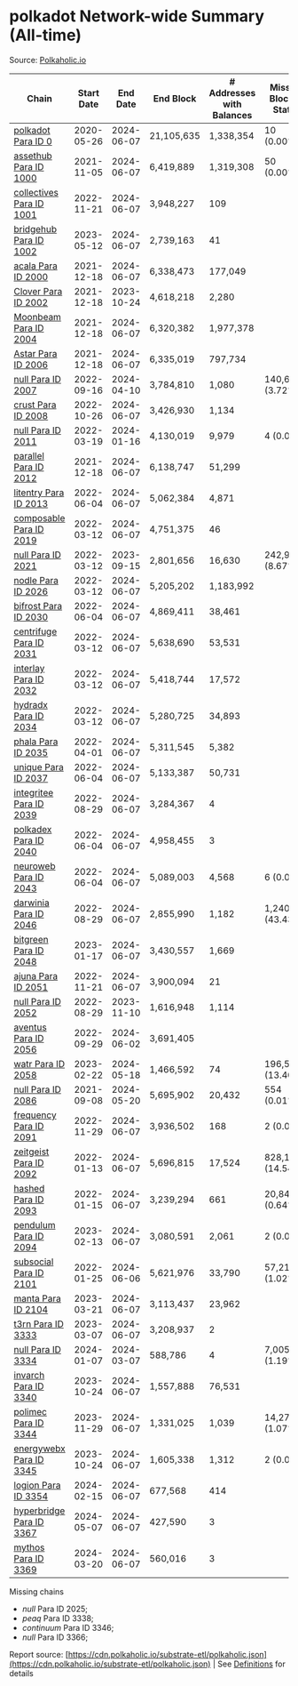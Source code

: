 # polkadot Network-wide Summary (All-time)

Source: [Polkaholic.io](https://polkaholic.io)


| Chain            | Start Date | End Date | End Block | # Addresses with Balances | Missing Blocks / Status |
| ---------------- | ---------- | ---------| --------- | ------------------------- | ----------------------- |
| [polkadot Para ID 0](/polkadot/0-polkadot) | 2020-05-26 | 2024-06-07 | 21,105,635 |  1,338,354 | 10 (0.00%)  |
| [assethub Para ID 1000](/polkadot/1000-assethub) | 2021-11-05 | 2024-06-07 | 6,419,889 |  1,319,308 | 50 (0.00%)  |
| [collectives Para ID 1001](/polkadot/1001-collectives) | 2022-11-21 | 2024-06-07 | 3,948,227 |  109 |    |
| [bridgehub Para ID 1002](/polkadot/1002-bridgehub) | 2023-05-12 | 2024-06-07 | 2,739,163 |  41 |    |
| [acala Para ID 2000](/polkadot/2000-acala) | 2021-12-18 | 2024-06-07 | 6,338,473 |  177,049 |    |
| [Clover Para ID 2002](/polkadot/2002-clover) | 2021-12-18 | 2023-10-24 | 4,618,218 |  2,280 |    |
| [Moonbeam Para ID 2004](/polkadot/2004-moonbeam) | 2021-12-18 | 2024-06-07 | 6,320,382 |  1,977,378 |    |
| [Astar Para ID 2006](/polkadot/2006-astar) | 2021-12-18 | 2024-06-07 | 6,335,019 |  797,734 |    |
| [null Para ID 2007](/polkadot/2007-kapex) | 2022-09-16 | 2024-04-10 | 3,784,810 |  1,080 | 140,668 (3.72%)  |
| [crust Para ID 2008](/polkadot/2008-crust) | 2022-10-26 | 2024-06-07 | 3,426,930 |  1,134 |    |
| [null Para ID 2011](/polkadot/2011-equilibrium) | 2022-03-19 | 2024-01-16 | 4,130,019 |  9,979 | 4 (0.00%)  |
| [parallel Para ID 2012](/polkadot/2012-parallel) | 2021-12-18 | 2024-06-07 | 6,138,747 |  51,299 |    |
| [litentry Para ID 2013](/polkadot/2013-litentry) | 2022-06-04 | 2024-06-07 | 5,062,384 |  4,871 |    |
| [composable Para ID 2019](/polkadot/2019-composable) | 2022-03-12 | 2024-06-07 | 4,751,375 |  46 |    |
| [null Para ID 2021](/polkadot/2021-efinity) | 2022-03-12 | 2023-09-15 | 2,801,656 |  16,630 | 242,949 (8.67%)  |
| [nodle Para ID 2026](/polkadot/2026-nodle) | 2022-03-12 | 2024-06-07 | 5,205,202 |  1,183,992 |    |
| [bifrost Para ID 2030](/polkadot/2030-bifrost) | 2022-06-04 | 2024-06-07 | 4,869,411 |  38,461 |    |
| [centrifuge Para ID 2031](/polkadot/2031-centrifuge) | 2022-03-12 | 2024-06-07 | 5,638,690 |  53,531 |    |
| [interlay Para ID 2032](/polkadot/2032-interlay) | 2022-03-12 | 2024-06-07 | 5,418,744 |  17,572 |    |
| [hydradx Para ID 2034](/polkadot/2034-hydradx) | 2022-03-12 | 2024-06-07 | 5,280,725 |  34,893 |    |
| [phala Para ID 2035](/polkadot/2035-phala) | 2022-04-01 | 2024-06-07 | 5,311,545 |  5,382 |    |
| [unique Para ID 2037](/polkadot/2037-unique) | 2022-06-04 | 2024-06-07 | 5,133,387 |  50,731 |    |
| [integritee Para ID 2039](/polkadot/2039-integritee) | 2022-08-29 | 2024-06-07 | 3,284,367 |  4 |    |
| [polkadex Para ID 2040](/polkadot/2040-polkadex) | 2022-06-04 | 2024-06-07 | 4,958,455 |  3 |    |
| [neuroweb Para ID 2043](/polkadot/2043-neuroweb) | 2022-06-04 | 2024-06-07 | 5,089,003 |  4,568 | 6 (0.00%)  |
| [darwinia Para ID 2046](/polkadot/2046-darwinia) | 2022-08-29 | 2024-06-07 | 2,855,990 |  1,182 | 1,240,326 (43.43%)  |
| [bitgreen Para ID 2048](/polkadot/2048-bitgreen) | 2023-01-17 | 2024-06-07 | 3,430,557 |  1,669 |    |
| [ajuna Para ID 2051](/polkadot/2051-ajuna) | 2022-11-21 | 2024-06-07 | 3,900,094 |  21 |    |
| [null Para ID 2052](/polkadot/2052-polkadot-parathread-2052) | 2022-08-29 | 2023-11-10 | 1,616,948 |  1,114 |    |
| [aventus Para ID 2056](/polkadot/2056-aventus) | 2022-09-29 | 2024-06-02 | 3,691,405 |   |    |
| [watr Para ID 2058](/polkadot/2058-watr) | 2023-02-22 | 2024-05-18 | 1,466,592 |  74 | 196,567 (13.40%)  |
| [null Para ID 2086](/polkadot/2086-kilt) | 2021-09-08 | 2024-05-20 | 5,695,902 |  20,432 | 554 (0.01%)  |
| [frequency Para ID 2091](/polkadot/2091-frequency) | 2022-11-29 | 2024-06-07 | 3,936,502 |  168 | 2 (0.00%)  |
| [zeitgeist Para ID 2092](/polkadot/2092-zeitgeist) | 2022-01-13 | 2024-06-07 | 5,696,815 |  17,524 | 828,192 (14.54%)  |
| [hashed Para ID 2093](/polkadot/2093-hashed) | 2022-01-15 | 2024-06-07 | 3,239,294 |  661 | 20,847 (0.64%)  |
| [pendulum Para ID 2094](/polkadot/2094-pendulum) | 2023-02-13 | 2024-06-07 | 3,080,591 |  2,061 | 2 (0.00%)  |
| [subsocial Para ID 2101](/polkadot/2101-subsocial) | 2022-01-25 | 2024-06-06 | 5,621,976 |  33,790 | 57,214 (1.02%)  |
| [manta Para ID 2104](/polkadot/2104-manta) | 2023-03-21 | 2024-06-07 | 3,113,437 |  23,962 |    |
| [t3rn Para ID 3333](/polkadot/3333-t3rn) | 2023-03-07 | 2024-06-07 | 3,208,937 |  2 |    |
| [null Para ID 3334](/polkadot/3334-polkadot-parathread-3334) | 2024-01-07 | 2024-03-07 | 588,786 |  4 | 7,005 (1.19%)  |
| [invarch Para ID 3340](/polkadot/3340-invarch) | 2023-10-24 | 2024-06-07 | 1,557,888 |  76,531 |    |
| [polimec Para ID 3344](/polkadot/3344-polimec) | 2023-11-29 | 2024-06-07 | 1,331,025 |  1,039 | 14,271 (1.07%)  |
| [energywebx Para ID 3345](/polkadot/3345-energywebx) | 2023-10-24 | 2024-06-07 | 1,605,338 |  1,312 | 2 (0.00%)  |
| [logion Para ID 3354](/polkadot/3354-logion) | 2024-02-15 | 2024-06-07 | 677,568 |  414 |    |
| [hyperbridge Para ID 3367](/polkadot/3367-hyperbridge) | 2024-05-07 | 2024-06-07 | 427,590 |  3 |    |
| [mythos Para ID 3369](/polkadot/3369-mythos) | 2024-03-20 | 2024-06-07 | 560,016 |  3 |    |

Missing chains


* *null* Para ID 2025; 
* *peaq* Para ID 3338; 
* *continuum* Para ID 3346; 
* *null* Para ID 3366; 

Report source: [https://cdn.polkaholic.io/substrate-etl/polkaholic.json](https://cdn.polkaholic.io/substrate-etl/polkaholic.json) | See [Definitions](/DEFINITIONS.md) for details
